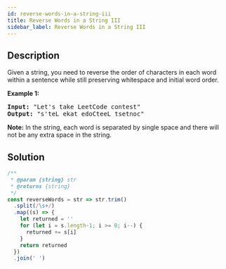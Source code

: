 ```yaml
---
id: reverse-words-in-a-string-iii
title: Reverse Words in a String III
sidebar_label: Reverse Words in a String III
---
```

## Description
<div class="description">
<p>Given a string, you need to reverse the order of characters in each word within a sentence while still preserving whitespace and initial word order.</p>

<p><b>Example 1:</b><br />
<pre>
<b>Input:</b> "Let's take LeetCode contest"
<b>Output:</b> "s'teL ekat edoCteeL tsetnoc"
</pre>
</p>

<p><b>Note:</b>
In the string, each word is separated by single space and there will not be any extra space in the string.
</p>
</div>

## Solution
```javascript
/**
 * @param {string} str
 * @returns {string}
 */
const reverseWords = str => str.trim()
  .split(/\s+/)
  .map((s) => {
    let returned = ''
    for (let i = s.length-1; i >= 0; i--) {
      returned += s[i]
    }
    return returned
  })
  .join(' ')

```